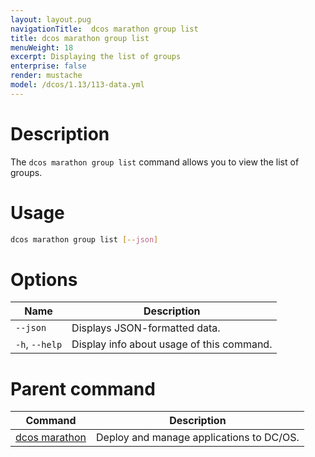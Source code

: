 ```yaml
---
layout: layout.pug
navigationTitle:  dcos marathon group list
title: dcos marathon group list
menuWeight: 18
excerpt: Displaying the list of groups
enterprise: false
render: mustache
model: /dcos/1.13/113-data.yml
---
```



# Description

The `dcos marathon group list` command allows you to view the list of groups.

# Usage

```bash
dcos marathon group list [--json]
```

# Options

| Name |  Description |
|---------|-------------|
| `--json`   |  Displays JSON-formatted data. |.
| `-h`, `--help` | Display info about usage of this command. |

# Parent command

| Command | Description |
|---------|-------------|
| [dcos marathon](/1.13/cli/command-reference/dcos-marathon/) | Deploy and manage applications to DC/OS. |

